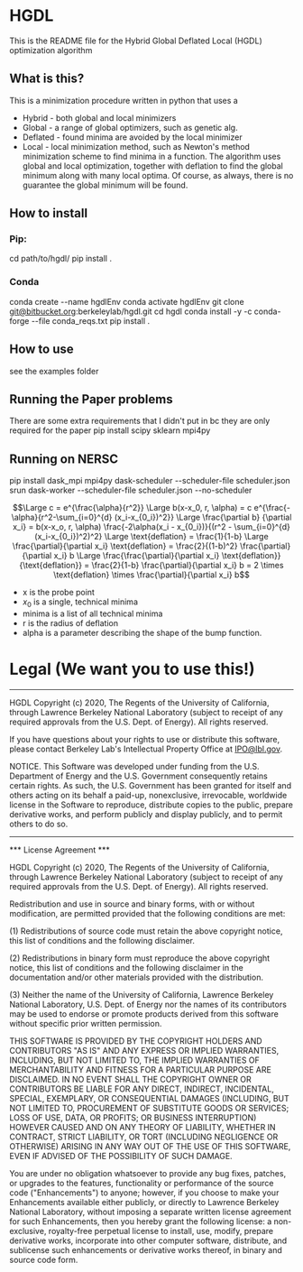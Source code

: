 # HGDL
This is the README file for the Hybrid Global Deflated Local (HGDL) optimization algorithm

## What is this?
This is a minimization procedure written in python that uses a 
* Hybrid - both global and local minimizers
* Global - a range of global optimizers, such as genetic alg.
* Deflated - found minima are avoided by the local minimizer
* Local - local minimization method, such as Newton's method
minimization scheme to find minima in a function.
The algorithm uses global and local optimization, together with deflation to find the global
minimum along with many local optima. Of course, as always, there is no guarantee the global minimum will be found. 

## How to install
### Pip:
cd path/to/hgdl/
pip install .

### Conda
conda create --name hgdlEnv
conda activate hgdlEnv
git clone git@bitbucket.org:berkeleylab/hgdl.git
cd hgdl
conda install -y -c conda-forge --file conda\_reqs.txt
pip install .

## How to use
see the examples folder

## Running the Paper problems 
There are some extra requirements that I didn't put in bc they are only required for the paper
pip install scipy sklearn mpi4py

## Running on NERSC
pip install dask\_mpi mpi4py
dask-scheduler --scheduler-file scheduler.json
srun dask-worker --scheduler-file scheduler.json --no-scheduler 

```math
\Large c = e^{\frac{\alpha}{r^2}}
\Large b(x-x_0, r, \alpha) = c e^{\frac{-\alpha}{r^2-\sum_{i=0}^{d} (x_i-x_{0_i})^2}}
\Large \frac{\partial b} {\partial x_i} = 
b(x-x_o, r, \alpha) \frac{-2\alpha(x_i - x_{0_i})}{(r^2 - \sum_{i=0}^{d} (x_i-x_{0_i})^2)^2}
\Large \text{deflation} = \frac{1}{1-b}
\Large \frac{\partial}{\partial x_i} \text{deflation} = \frac{2}{(1-b)^2} \frac{\partial}{\partial x_i} b
\Large \frac{\frac{\partial}{\partial x_i} \text{deflation}}{\text{deflation}} = \frac{2}{1-b} \frac{\partial}{\partial x_i} b = 2 \times \text{deflation} \times \frac{\partial}{\partial x_i} b
```

 * x is the probe point
 * $x_0$ is a single, technical minima
 * minima is a list of all technical minima
 * r is the radius of deflation
 * alpha is a parameter describing the shape of the bump function.

# Legal (We want you to use this!)

****************************

HGDL Copyright (c) 2020, The Regents of the University of California,
through Lawrence Berkeley National Laboratory (subject to receipt of
any required approvals from the U.S. Dept. of Energy). All rights reserved.

If you have questions about your rights to use or distribute this software,
please contact Berkeley Lab's Intellectual Property Office at
IPO@lbl.gov.

NOTICE.  This Software was developed under funding from the U.S. Department
of Energy and the U.S. Government consequently retains certain rights.  As
such, the U.S. Government has been granted for itself and others acting on
its behalf a paid-up, nonexclusive, irrevocable, worldwide license in the
Software to reproduce, distribute copies to the public, prepare derivative 
works, and perform publicly and display publicly, and to permit others to do so.


****************************


*** License Agreement ***

HGDL Copyright (c) 2020, The Regents of the University of California,
through Lawrence Berkeley National Laboratory (subject to receipt of
any required approvals from the U.S. Dept. of Energy). All rights reserved. 

Redistribution and use in source and binary forms, with or without
modification, are permitted provided that the following conditions are met:

(1) Redistributions of source code must retain the above copyright notice,
this list of conditions and the following disclaimer.

(2) Redistributions in binary form must reproduce the above copyright
notice, this list of conditions and the following disclaimer in the
documentation and/or other materials provided with the distribution.

(3) Neither the name of the University of California, Lawrence Berkeley
National Laboratory, U.S. Dept. of Energy nor the names of its contributors
may be used to endorse or promote products derived from this software
without specific prior written permission.


THIS SOFTWARE IS PROVIDED BY THE COPYRIGHT HOLDERS AND CONTRIBUTORS "AS IS"
AND ANY EXPRESS OR IMPLIED WARRANTIES, INCLUDING, BUT NOT LIMITED TO, THE
IMPLIED WARRANTIES OF MERCHANTABILITY AND FITNESS FOR A PARTICULAR PURPOSE
ARE DISCLAIMED. IN NO EVENT SHALL THE COPYRIGHT OWNER OR CONTRIBUTORS BE
LIABLE FOR ANY DIRECT, INDIRECT, INCIDENTAL, SPECIAL, EXEMPLARY, OR
CONSEQUENTIAL DAMAGES (INCLUDING, BUT NOT LIMITED TO, PROCUREMENT OF
SUBSTITUTE GOODS OR SERVICES; LOSS OF USE, DATA, OR PROFITS; OR BUSINESS
INTERRUPTION) HOWEVER CAUSED AND ON ANY THEORY OF LIABILITY, WHETHER IN
CONTRACT, STRICT LIABILITY, OR TORT (INCLUDING NEGLIGENCE OR OTHERWISE)
ARISING IN ANY WAY OUT OF THE USE OF THIS SOFTWARE, EVEN IF ADVISED OF THE
POSSIBILITY OF SUCH DAMAGE.

You are under no obligation whatsoever to provide any bug fixes, patches,
or upgrades to the features, functionality or performance of the source
code ("Enhancements") to anyone; however, if you choose to make your
Enhancements available either publicly, or directly to Lawrence Berkeley
National Laboratory, without imposing a separate written license agreement
for such Enhancements, then you hereby grant the following license: a
non-exclusive, royalty-free perpetual license to install, use, modify,
prepare derivative works, incorporate into other computer software,
distribute, and sublicense such enhancements or derivative works thereof,
in binary and source code form.

 
